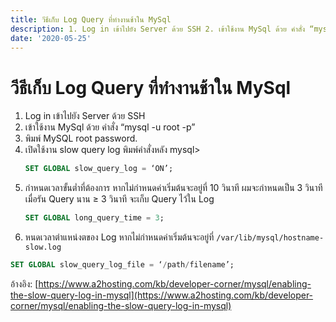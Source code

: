 ```yaml
---
title: วีธีเก็บ Log Query ที่ทำงานช้าใน MySql
description: 1. Log in เข้าไปยัง Server ด้วย SSH 2. เข้าใช้งาน MySql ด้วย คำสั่ง “mysql -u root -p” 3. พิมพ์ MySQL root password.
date: '2020-05-25'
---
```

# วีธีเก็บ Log Query ที่ทำงานช้าใน MySql

1. Log in เข้าไปยัง Server ด้วย SSH
1. เข้าใช้งาน MySql ด้วย คำสั่ง “mysql -u root -p”
1. พิมพ์ MySQL root password.
1. เปิดใช้งาน slow query log พิมพ์คำสั่งหลัง mysql>
    ```sql
    SET GLOBAL slow_query_log = ‘ON’;
    ```
1. กำหนดเวลาขั้นต่ำที่ต้องการ หากไม่กำหนดค่าเริ่มต้นจะอยู่ที่ 10 วินาที ผมจะกำหนดเป็น 3 วินาที เมื่อรัน Query นาน ≥ 3 วินาที จะเก็บ Query ไว้ใน Log
    ```sql
    SET GLOBAL long_query_time = 3; 
    ```
1. หนดเวลาตำแหน่งตของ Log หากไม่กำหนดค่าเริ่มต้นจะอยู่ที่ `/var/lib/mysql/hostname-slow.log`
  ```sql
  SET GLOBAL slow_query_log_file = ‘/path/filename’; 
  ```
อ้างอิง: [https://www.a2hosting.com/kb/developer-corner/mysql/enabling-the-slow-query-log-in-mysql](https://www.a2hosting.com/kb/developer-corner/mysql/enabling-the-slow-query-log-in-mysql)